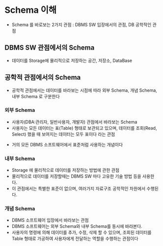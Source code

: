 # Schema 이해

- Schema 를 바로보는 2가지 관점 : DBMS SW
  입장에서의 관점, DB 공학적인 관점

## DBMS SW 관점에서의 Schema

- 데이터를 Storage에 물리적으로 저장하는 공간, 저장소, DataBase

## 공학적 관점에서의 Schema

- 공학적 관점에서는 데이터를 바라보는 시점에 따라
  외부 Schema, 개념 Schema, 내부 Schema 로 구분한다

### 외부 Schema

- 사용자(DBA:관리자, 일반사용자, 개발자) 관점에서 바라보는 Schema
- 사용자는 모든 데이터는 표(Table) 형태로
  보관되고 있으며, 데이터를 조회(Read, Select)
  했을 때 보여지는 데이터는 모두 표이다 라는 관점

* 거의 모든 DBMS 소프트웨어에서 표준처럼 사용하는 개념이다

### 내부 Schema

- Storage 에 물리적으로 데이터를 저장하는 방법에 관한 관점
- 물리적으로 데이터를 저장할때는 DBMS SW 마다
  고유한 기술 방법 등을 사용한다.
- 이 관점에서는 특별한 표준이 없으며, 여러가지 자료구조
  공학적인 차원에서 수행된다.

### 개념 Schema

- DBMS 소프트웨어 입장에서 바라보는 관점
- DBMS 소프트웨어는 외부 Schema와 내부 Schema를 동시에 바라본다.
- 사용자의 명령에 의해 데이터를 추가, 수정, 삭제
  할 수 있으며, 조회된 데이터를 Table 형태로 가공하여 사용자에게
  전달하는 역할을 수행하는 관점이다
